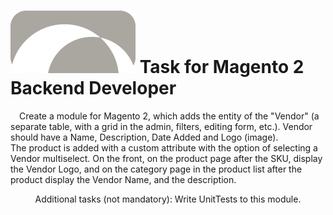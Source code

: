 <style>img[src*="#logo"]{left:0;position:relative}</style>
#  ![Elogic logo](https://github.com/Daymonmoss/elogic/blob/main/app/code/Elogic/Vendors/view/adminhtml/web/img/logo.svg#logo) Task for Magento 2 Backend Developer
&emsp;Create a module for Magento 2, which adds the entity of the "Vendor" (a separate
table, with a grid in the admin, filters, editing form, etc.). Vendor should have a Name,
Description, Date Added and Logo (image).  
The product is added with a custom attribute with the option of selecting a Vendor
multiselect. On the front, on the product page after the SKU, display the Vendor Logo,
and on the category page in the product list after the product display the Vendor Name,
and the description.  
<p align=center>Additional tasks (not mandatory): Write UnitTests to this module.</p>
